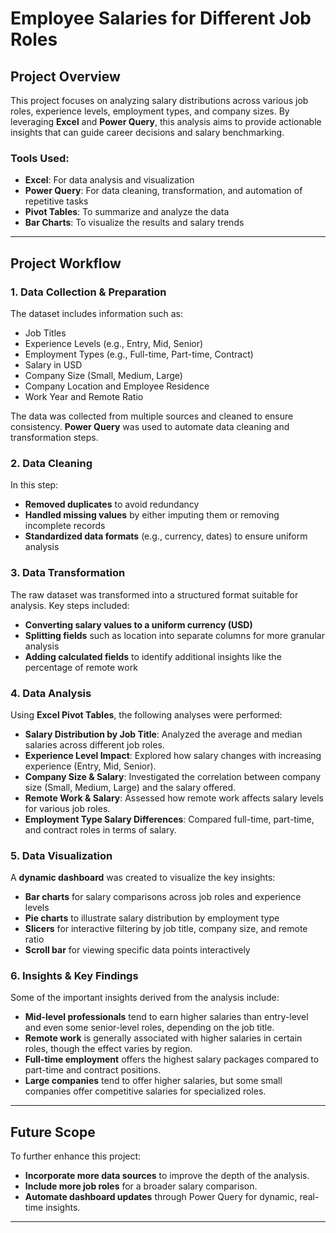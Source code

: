 # Employee Salaries for Different Job Roles

## Project Overview
This project focuses on analyzing salary distributions across various job roles, experience levels, employment types, and company sizes. By leveraging **Excel** and **Power Query**, this analysis aims to provide actionable insights that can guide career decisions and salary benchmarking.

### Tools Used:
- **Excel**: For data analysis and visualization
- **Power Query**: For data cleaning, transformation, and automation of repetitive tasks
- **Pivot Tables**: To summarize and analyze the data
- **Bar Charts**: To visualize the results and salary trends

---

## Project Workflow

### 1. Data Collection & Preparation
The dataset includes information such as:
- Job Titles
- Experience Levels (e.g., Entry, Mid, Senior)
- Employment Types (e.g., Full-time, Part-time, Contract)
- Salary in USD
- Company Size (Small, Medium, Large)
- Company Location and Employee Residence
- Work Year and Remote Ratio

The data was collected from multiple sources and cleaned to ensure consistency. **Power Query** was used to automate data cleaning and transformation steps.

### 2. Data Cleaning
In this step:
- **Removed duplicates** to avoid redundancy
- **Handled missing values** by either imputing them or removing incomplete records
- **Standardized data formats** (e.g., currency, dates) to ensure uniform analysis

### 3. Data Transformation
The raw dataset was transformed into a structured format suitable for analysis. Key steps included:
- **Converting salary values to a uniform currency (USD)**
- **Splitting fields** such as location into separate columns for more granular analysis
- **Adding calculated fields** to identify additional insights like the percentage of remote work

### 4. Data Analysis
Using **Excel Pivot Tables**, the following analyses were performed:
- **Salary Distribution by Job Title**: Analyzed the average and median salaries across different job roles.
- **Experience Level Impact**: Explored how salary changes with increasing experience (Entry, Mid, Senior).
- **Company Size & Salary**: Investigated the correlation between company size (Small, Medium, Large) and the salary offered.
- **Remote Work & Salary**: Assessed how remote work affects salary levels for various job roles.
- **Employment Type Salary Differences**: Compared full-time, part-time, and contract roles in terms of salary.

### 5. Data Visualization
A **dynamic dashboard** was created to visualize the key insights:
- **Bar charts** for salary comparisons across job roles and experience levels
- **Pie charts** to illustrate salary distribution by employment type
- **Slicers** for interactive filtering by job title, company size, and remote ratio
- **Scroll bar** for viewing specific data points interactively

### 6. Insights & Key Findings
Some of the important insights derived from the analysis include:
- **Mid-level professionals** tend to earn higher salaries than entry-level and even some senior-level roles, depending on the job title.
- **Remote work** is generally associated with higher salaries in certain roles, though the effect varies by region.
- **Full-time employment** offers the highest salary packages compared to part-time and contract positions.
- **Large companies** tend to offer higher salaries, but some small companies offer competitive salaries for specialized roles.

---

## Future Scope
To further enhance this project:
- **Incorporate more data sources** to improve the depth of the analysis.
- **Include more job roles** for a broader salary comparison.
- **Automate dashboard updates** through Power Query for dynamic, real-time insights.

---

